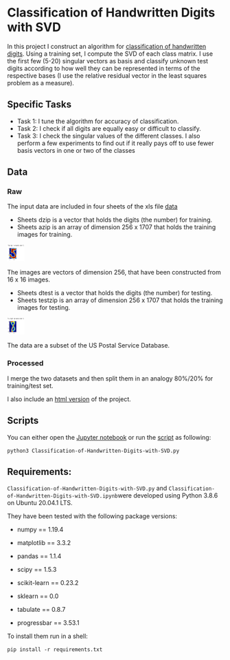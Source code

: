 # Classification of Handwritten Digits with SVD

In this project I construct an algorithm for [classification of handwritten digits](Classification-of-Handwritten-Digits-with-SVD.ipynb). Using a training set, I compute the SVD of each class matrix. I use the first few (5-20) singular vectors as basis and classify unknown test digits according to how well they can be represented in terms of the respective bases (I use the relative residual vector in the least squares problem as a measure).

## Specific Tasks

* Task 1: I tune the algorithm for accuracy of classification. 
* Task 2: I check if all digits are equally easy or difficult to classify. 
* Task 3: I check the singular values of the different classes. I also perform a few experiments to find out if it really pays off to use fewer basis vectors in one or two of the classes

## Data

### Raw 

The input data are included in four sheets of the xls file [data](data.xlsx)

* Sheets dzip is a vector that holds the digits (the number) for training.
* Sheets azip is an array of dimension 256 x 1707 that holds the training images for training.

<img src="five_training.png" alt="Plot of the 2nd image from the training set" style="height: 40px; width:40px;"/>

The images are vectors of dimension 256, that have been constructed from 16 x 16 images.

* Sheets dtest is a vector that holds the digits (the number) for testing.
* Sheets testzip is an array of dimension 256 x 1707 that holds the training images for testing.

<img src="eight_testing.png" alt="Plot of the 2nd image from the test set." style="height: 40px; width:40px;"/>

The data are a subset of the US Postal Service Database.

### Processed

I merge the two datasets and then split them in an analogy 80%/20% for training/test set.

I also include an [html version](Classification-of-Handwritten-Digits-with-SVD.html) of the project.

## Scripts


You can either open the [Jupyter notebook](Classification-of-Handwritten-Digits-with-SVD.ipynb) or run the [script](Classification-of-Handwritten-Digits-with-SVD.py) as following:

```
python3 Classification-of-Handwritten-Digits-with-SVD.py
```

## Requirements:

`Classification-of-Handwritten-Digits-with-SVD.py` and `Classification-of-Handwritten-Digits-with-SVD.ipynb`were developed using Python 3.8.6 on Ubuntu 20.04.1 LTS.

They have been tested with the following package versions:

* numpy == 1.19.4

* matplotlib == 3.3.2

* pandas == 1.1.4

* scipy == 1.5.3

* scikit-learn == 0.23.2

* sklearn == 0.0

* tabulate == 0.8.7

* progressbar == 3.53.1

To install them run in a shell:

```
pip install -r requirements.txt
```

